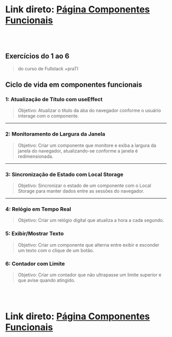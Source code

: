 # Link direto: <a href="https://thiagocs0.github.io/ComponentesFuncionais/" target="_blank" >Página Componentes Funcionais</a>

<br/>
<br/>

## Exercícios do 1 ao 6
> do curso de Fullstack +praTI

## Ciclo de vida em componentes funcionais

### 1: Atualização de Título com useEffect

> Objetivo: Atualizar o título da aba do navegador conforme o usuário interage com o componente.

<hr>

### 2: Monitoramento de Largura da Janela

> Objetivo: Criar um componente que monitore e exiba a largura da janela do navegador, atualizando-se conforme a janela é redimensionada.

<hr>

### 3: Sincronização de Estado com Local Storage

> Objetivo: Sincronizar o estado de um componente com o Local Storage para manter dados entre as sessões do navegador.

<hr>

### 4: Relógio em Tempo Real

> Objetivo: Criar um relógio digital que atualiza a hora a cada segundo.

### 5: Exibir/Mostrar Texto

> Objetivo: Criar um componente que alterna entre exibir e esconder um texto com o clique de um botão.

### 6: Contador com Limite

> Objetivo: Criar um contador que não ultrapasse um limite superior e que avise quando atingido.

<br/>
<br/>

# Link direto: <a href="https://thiagocs0.github.io/ComponentesFuncionais/" target="_blank" >Página Componentes Funcionais</a>